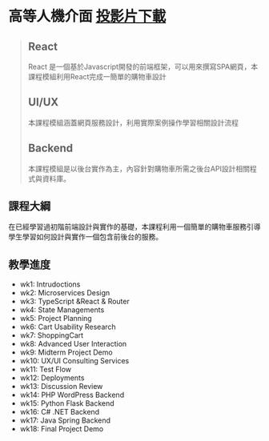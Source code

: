 # 高等人機介面 [投影片下載](https://drive.google.com/drive/folders/1Jbgzbs3fSfte1lb2TTD5oxhmT3L11xGn?usp=sharing)
> ## React
> React 是一個基於Javascript開發的前端框架，可以用來撰寫SPA網頁，本課程模組利用React完成一簡單的購物車設計
> ## UI/UX
> 本課程模組涵蓋網頁服務設計，利用實際案例操作學習相關設計流程
> ## Backend
> 本課程模組是以後台實作為主，內容針對購物車所需之後台API設計相關程式與資料庫。


## 課程大綱
在已經學習過初階前端設計與實作的基礎，本課程利用一個簡單的購物車服務引導學生學習如何設計與實作一個包含前後台的服務。

## 教學進度
- wk1: Intrudoctions
- wk2: Microservices Design
- wk3: TypeScript &React & Router
- wk4: State Managements
- wk5: Project Planning
- wk6: Cart Usability Research
- wk7: ShoppingCart
- wk8: Advanced User Interaction
- wk9: Midterm Project Demo 
- wk10: UX/UI Consulting Services   
- wk11: Test Flow
- wk12: Deployments
- wk13: Discussion Review
- wk14: PHP WordPress Backend
- wk15: Python Flask Backend
- wk16: C# .NET Backend  
- wk17: Java Spring Backend
- wk18: Final Project Demo
